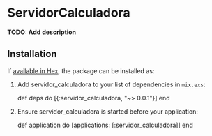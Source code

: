 # ServidorCalculadora

**TODO: Add description**

## Installation

If [available in Hex](https://hex.pm/docs/publish), the package can be installed as:

  1. Add servidor_calculadora to your list of dependencies in `mix.exs`:

        def deps do
          [{:servidor_calculadora, "~> 0.0.1"}]
        end

  2. Ensure servidor_calculadora is started before your application:

        def application do
          [applications: [:servidor_calculadora]]
        end

